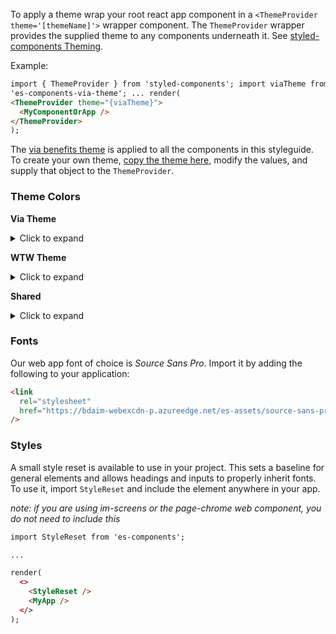 To apply a theme wrap your root react app component in a `<ThemeProvider theme='[themeName]'>` wrapper component. The `ThemeProvider` wrapper provides the supplied theme to any components underneath it. See [styled-components Theming](https://www.styled-components.com/docs/advanced#theming).

Example:

```html
import { ThemeProvider } from 'styled-components'; import viaTheme from
'es-components-via-theme'; ... render(
<ThemeProvider theme="{viaTheme}">
  <MyComponentOrApp />
</ThemeProvider>
);
```

The [via benefits theme](https://www.npmjs.com/package/es-components-via-theme) is applied to all the components in this styleguide. To create your own theme, [copy the theme here](https://github.com/WTW-IM/es-components/blob/main/packages/es-components-via-theme/index.js), modify the values, and supply that object to the `ThemeProvider`.

### Theme Colors

**Via Theme**

<details>
  <summary markdown="span">Click to expand</summary>
  <div style="background-color: #0073b6; padding: 1em; margin: .5em; width: 50%"><span style="color:white">colors.primary</span></div>
  <div style="background-color: #00a0d2; padding: 1em; margin: .5em; width: 50%"><span style="color:white">brandColors.primary1</span></div>
  <div style="background-color: #00c389; padding: 1em; margin: .5em; width: 50%"><span style="color:white">brandColors.primary2</span></div>
  <div style="background-color: #c110a0; padding: 1em; margin: .5em; width: 50%"><span style="color:white">brandColors.primary3</span></div>
  <div style="background-color: #5a0c6f; padding: 1em; margin: .5em; width: 50%"><span style="color:white">brandColors.secondary1</span></div>
  <div style="background-color: #717171; padding: 1em; margin: .5em; width: 50%"><span style="color:white">brandColors.secondary2</span></div>
</details>

**WTW Theme**

<details>
  <summary markdown="span">Click to expand</summary>
  <div style="background-color: #702082; padding: 1em; margin: .5em; width: 50%"><span style="color:white">colors.primary</span></div>
  <div style="background-color: #5a0c6f; padding: 1em; margin: .5em; width: 50%"><span style="color:white">brandColors.primary1</span></div>
  <div style="background-color: #63666a; padding: 1em; margin: .5em; width: 50%"><span style="color:white">brandColors.primary2</span></div>
  <div style="background-color: #c110a0; padding: 1em; margin: .5em; width: 50%"><span style="color:white">brandColors.primary3</span></div>
  <div style="background-color: #5a0c6f; padding: 1em; margin: .5em; width: 50%"><span style="color:white">brandColors.secondary1</span></div>
  <div style="background-color: #63666a; padding: 1em; margin: .5em; width: 50%"><span style="color:white">brandColors.secondary2</span></div>
</details>

**Shared**

<details>
  <summary markdown="span">Click to expand</summary>
  <div style="background-color: #006699; padding: 1em; margin: .5em; width: 50%"><span style="color:white">colors.info</span></div>
  <div style="background-color: #298544; padding: 1em; margin: .5em; width: 50%"><span style="color:white">colors.success</span></div>
  <div style="background-color: #c25400; padding: 1em; margin: .5em; width: 50%"><span style="color:white">colors.warning</span></div>
  <div style="background-color: #cc0000; padding: 1em; margin: .5em; width: 50%"><span style="color:white">colors.danger</span></div>
  <div style="background-color: #ff6310; padding: 1em; margin: .5em; width: 50%"><span style="color:white">colors.advisor</span></div>
</details>

### Fonts

Our web app font of choice is _Source Sans Pro_. Import it by adding the following to your application:

```html
<link
  rel="stylesheet"
  href="https://bdaim-webexcdn-p.azureedge.net/es-assets/source-sans-pro.css"
/>
```

### Styles

A small style reset is available to use in your project. This sets a baseline for general elements
and allows headings and inputs to properly inherit fonts. To use it, import `StyleReset` and include the
element anywhere in your app.

_note: if you are using im-screens or the page-chrome web component, you do not need to include this_

```html
import StyleReset from 'es-components';

...

render(
  <>
    <StyleReset />
    <MyApp />
  </>
);
```
